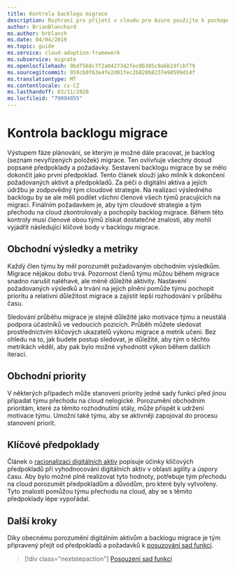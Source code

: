 ```yaml
---
title: Kontrola backlogu migrace
description: Rozhraní pro přijetí v cloudu pro Azure použijte k pochopení důležitosti vytváření a kontroly nevyřízených položek migrace.
author: BrianBlanchard
ms.author: brblanch
ms.date: 04/04/2019
ms.topic: guide
ms.service: cloud-adoption-framework
ms.subservice: migrate
ms.openlocfilehash: 9bdf568c7f2a04273d2fec0b385c9abb2dfcbf79
ms.sourcegitcommit: 959cb0f63e4fe2d01fec2b820b8237e98599d14f
ms.translationtype: MT
ms.contentlocale: cs-CZ
ms.lasthandoff: 03/11/2020
ms.locfileid: "79094055"
---
```

# <a name="migration-backlog-review"></a>Kontrola backlogu migrace

Výstupem fáze plánování, se kterým je možné dále pracovat, je backlog (seznam nevyřízených položek) migrace. Ten ovlivňuje všechny dosud popsané předpoklady a požadavky. Sestavení backlogu migrace by se mělo dokončit jako první předpoklad. Tento článek slouží jako milník k dokončení požadovaných aktivit a předpokladů. Za péči o digitální aktiva a jejich údržbu je zodpovědný tým cloudové strategie. Na realizaci výsledného backlogu by se ale měli podílet všichni členové všech týmů pracujících na migraci. Finálním požadavkem je, aby tým cloudové strategie a tým přechodu na cloud zkontrolovaly a pochopily backlog migrace. Během této kontroly musí členové obou týmů získat dostatečné znalosti, aby mohli vyjádřit následující klíčové body v backlogu migrace.

## <a name="business-outcomes-and-metrics"></a>Obchodní výsledky a metriky

Každý člen týmu by měl porozumět požadovaným obchodním výsledkům. Migrace nějakou dobu trvá. Pozornost členů týmu můžou během migrace snadno narušit naléhavé, ale méně důležité aktivity. Nastavení požadovaných výsledků a trvání na jejich plnění pomůže týmu pochopit prioritu a relativní důležitost migrace a zajistit lepší rozhodování v průběhu času.

Sledování průběhu migrace je stejně důležité jako motivace týmu a neustálá podpora účastníků ve vedoucích pozicích. Průběh můžete sledovat prostřednictvím klíčových ukazatelů výkonu migrace a metrik učení. Bez ohledu na to, jak budete postup sledovat, je důležité, aby tým o těchto metrikách věděl, aby pak bylo možné vyhodnotit výkon během dalších iterací.

## <a name="business-priorities"></a>Obchodní priority

V některých případech může stanovení priority jedné sady funkcí před jinou připadat týmu přechodu na cloud nelogické. Porozumění obchodním prioritám, které za těmito rozhodnutími stály, může přispět k udržení motivace týmu. Umožní také týmu, aby se aktivněji zapojoval do procesu stanovení priorit.

## <a name="core-assumptions"></a>Klíčové předpoklady

Článek o [racionalizaci digitálních aktiv](../../../digital-estate/rationalize.md) popisuje účinky klíčových předpokladů při vyhodnocování digitálních aktiv v oblasti agility a úspory času. Aby bylo možné plně realizovat tyto hodnoty, potřebuje tým přechodu na cloud porozumět předpokladům a důvodům, pro které byly vytvořeny. Tyto znalosti pomůžou týmu přechodu na cloud, aby se s těmito předpoklady lépe vypořádal.

## <a name="next-steps"></a>Další kroky

Díky obecnému porozumění digitálním aktivům a backlogu migrace je tým připravený přejít od předpokladů a požadavků k [posuzování sad funkcí](../assess/index.md).

> [!div class="nextstepaction"]
> [Posouzení sad funkcí](../assess/index.md)
